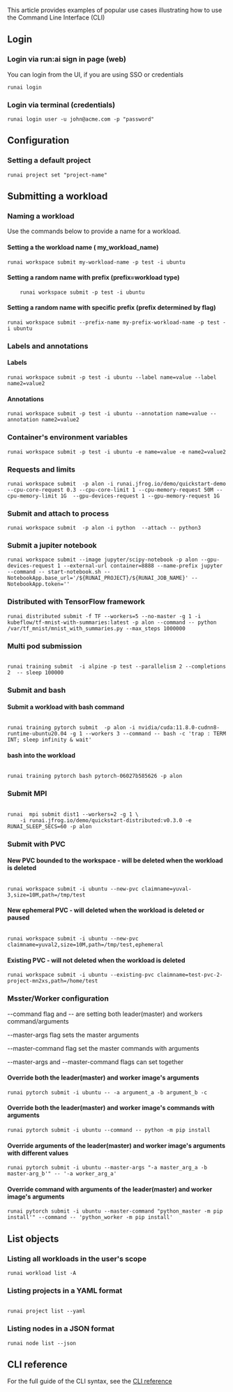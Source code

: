 This article provides examples of popular use cases illustrating how to use the Command Line Interface (CLI)

## Login

### Login via run:ai sign in page (web)
You can login from the UI, if you are using SSO or credentials
```shell
runai login
```
### Login via terminal (credentials)

```shell
runai login user -u john@acme.com -p "password"
```

## Configuration

### Setting a default project
```shell
runai project set "project-name"
```


## Submitting a workload

### Naming a workload
Use the commands below to provide a name for a workload.

#### Setting a the workload name ( my_workload_name)
```shell
runai workspace submit my-workload-name -p test -i ubuntu 
```

#### Setting a random name with prefix (prefix=workload type)
```shell
    runai workspace submit -p test -i ubuntu 
```
#### Setting a random name with specific prefix (prefix determined by flag)

```shell
runai workspace submit --prefix-name my-prefix-workload-name -p test -i ubuntu 
```

### Labels and annotations

#### Labels
```shell
runai workspace submit -p test -i ubuntu --label name=value --label name2=value2
```

#### Annotations
```shell
runai workspace submit -p test -i ubuntu --annotation name=value --annotation name2=value2
```

### Container's environment variables
```shell
runai workspace submit -p test -i ubuntu -e name=value -e name2=value2
```
### Requests and limits
```shell
runai workspace submit  -p alon -i runai.jfrog.io/demo/quickstart-demo   --cpu-core-request 0.3 --cpu-core-limit 1 --cpu-memory-request 50M --cpu-memory-limit 1G  --gpu-devices-request 1 --gpu-memory-request 1G
```

### Submit and attach to process
```shell
runai workspace submit  -p alon -i python  --attach -- python3
```
### Submit a jupiter notebook 
```shell
runai workspace submit --image jupyter/scipy-notebook -p alon --gpu-devices-request 1 --external-url container=8888 --name-prefix jupyter --command -- start-notebook.sh --NotebookApp.base_url='/${RUNAI_PROJECT}/${RUNAI_JOB_NAME}' --NotebookApp.token=''
```


### Distributed with TensorFlow framework
```shell
runai distributed submit -f TF --workers=5 --no-master -g 1 -i kubeflow/tf-mnist-with-summaries:latest -p alon --command -- python /var/tf_mnist/mnist_with_summaries.py --max_steps 1000000
```

### Multi pod submission

```shell

runai training submit  -i alpine -p test --parallelism 2 --completions 2  -- sleep 100000
```

### Submit and bash
#### Submit a workload with bash command

```shell

runai training pytorch submit  -p alon -i nvidia/cuda:11.8.0-cudnn8-runtime-ubuntu20.04 -g 1 --workers 3 --command -- bash -c 'trap : TERM INT; sleep infinity & wait'
```

#### bash into the workload
```shell

runai training pytorch bash pytorch-06027b585626 -p alon
```

### Submit MPI

```shell

runai  mpi submit dist1 --workers=2 -g 1 \
    -i runai.jfrog.io/demo/quickstart-distributed:v0.3.0 -e RUNAI_SLEEP_SECS=60 -p alon
```

### Submit with PVC
#### New PVC bounded to the workspace - will be deleted when the workload is deleted
```shell

runai workspace submit -i ubuntu --new-pvc claimname=yuval-3,size=10M,path=/tmp/test
```
#### New ephemeral PVC - will deleted when the workload is deleted or paused
```shell

runai workspace submit -i ubuntu --new-pvc claimname=yuval2,size=10M,path=/tmp/test,ephemeral
```
#### Existing PVC - will not deleted when the workload is deleted
```shell
runai workspace submit -i ubuntu --existing-pvc claimname=test-pvc-2-project-mn2xs,path=/home/test
```

### Msster/Worker configuration


--command flag and -- are setting both leader(master) and workers command/arguments

--master-args flag sets the master arguments

--master-command flag set the master commands with arguments

--master-args and --master-command flags can set together


#### Override both the leader(master) and worker image's arguments
```shell
runai pytorch submit -i ubuntu -- -a argument_a -b argument_b -c
```
#### Override both the leader(master) and worker image's commands with arguments
```shell
runai pytorch submit -i ubuntu --command -- python -m pip install
```
#### Override arguments of the leader(master) and worker image's arguments with different values
```shell
runai pytorch submit -i ubuntu --master-args "-a master_arg_a -b master-arg_b'" -- '-a worker_arg_a'
```
#### Override command with arguments of the leader(master) and worker image's arguments
```shell
runai pytorch submit -i ubuntu --master-command "python_master -m pip install'" --command -- 'python_worker -m pip install'
```

## List objects
### Listing all workloads in the user's scope
```shell
runai workload list -A
```

### Listing projects in a YAML format
```shell

runai project list --yaml
```

### Listing nodes in a JSON format
```shell
runai node list --json
```

## CLI reference
For the full guide of the CLI syntax, see the [CLI reference](/saas/docs/cli-reference)

